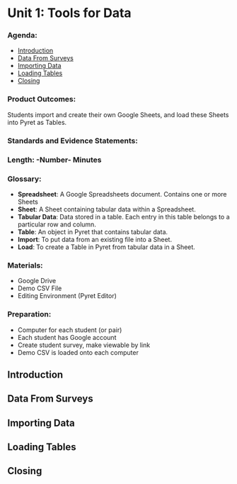 # Unit 1:  Tools for Data

### Agenda:
 - [Introduction](#intro)
 - [Data From Surveys](#survey)
 - [Importing Data](#importing)
 - [Loading Tables](#loading)
 - [Closing](#closing)

### Product Outcomes:

Students import and create their own Google Sheets,
and load these Sheets into Pyret as Tables.

### Standards and Evidence Statements: 

### Length: -Number- Minutes

### Glossary:

 - **Spreadsheet**:  A Google Spreadsheets document.  Contains one or more Sheets
 - **Sheet**:  A Sheet containing tabular data within a Spreadsheet.
 - **Tabular Data**:  Data stored in a table.  Each entry in this table belongs to a particular row and column.
 - **Table**:  An object in Pyret that contains tabular data.
 - **Import**:  To put data from an existing file into a Sheet.
 - **Load**:  To create a Table in Pyret from tabular data in a Sheet.

### Materials:
 - Google Drive 
 - Demo CSV File
 - Editing Environment (Pyret Editor)

### Preparation:
 - Computer for each student (or pair)
 - Each student has Google account
 - Create student survey, make viewable by link
 - Demo CSV is loaded onto each computer

## <a id="intro"></a> Introduction

## <a id="survey"></a> Data From Surveys

## <a id="importing"></a> Importing Data

## <a id="loading"></a> Loading Tables

## <a id="closing"></a> Closing
